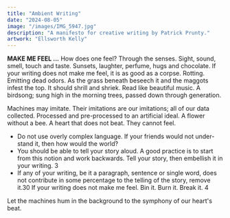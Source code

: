 ```yaml
---
title: "Ambient Writing"
date: "2024-08-05"
image: "/images/IMG_5947.jpg"
description: "A manifesto for creative writing by Patrick Prunty."
artwork: "Ellsworth Kelly"
---
```


**MAKE ME FEEL ...** How does one feel? Through the senses. Sight,
sound, smell, touch and taste. Sunsets, laughter, perfume, hugs and chocolate.
If your writing does not make me feel, it is as good as a corpse. Rotting.
Emitting dead odors. As the grass beneath beseech it and the maggots infest the top.
It should shrill and shriek. Read like beautiful music. A birdsong; sung
high in the morning trees, passed down through generation.

Machines may imitate. Their imitations are our imitations; all of our
data collected. Processed and pre-processed to an artificial ideal. A flower
without a bee. A heart that does not beat. They cannot feel. 

* Do not use overly complex language. If your friends would not under-
stand it, then how would the world?
* You should be able to tell your story aloud. A good practice is to start
from this notion and work backwards. Tell your story, then embellish
it in your writing.
3
* If any of your writing, be it a paragraph, sentence or single word, does
not contribute in some percentage to the telling of the story, remove it.30
If your writing does not make me feel. Bin it. Burn it. Break it.
4


Let the machines hum in the background to the symphony of our heart's beat.

